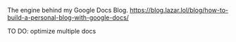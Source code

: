 The engine behind my Google Docs Blog.
https://blog.lazar.lol/blog/how-to-build-a-personal-blog-with-google-docs/

TO DO:
optimize multiple docs